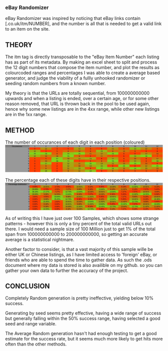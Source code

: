 ### eBay Randomizer

eBay Randomizer was inspired by noticing that eBay links contain [.co.uk/itm/NUMBER],
and the number is all that is needed to get a valid link to an item on the site.

## THEORY
The itm tag is directly transposable to the "eBay Item Number" each listing has as part
of its metadata. By making an excel sheet to split and process the 12 digit numbers
that compose the item number, and plot the results as colourcoded ranges and percentages
I was able to create a average based generator, and judge the viability of a fullly 
unhooked randomizer or seeding random numbers from a known number. 

My theory is that the URLs are totally sequential, from 100000000000 upwards and when
a listing is ended, over a certain age, or for some other reason removed, that URL is 
thrown back in the pool to be used again, hence why some new listings are in the 4xx
range, while other new listings are in the 1xx range.

## METHOD
The number of occurances of each digit in each position (coloured)  
![image](https://github.com/ADBeta/eBay-Randomizer/blob/main/Spread-Numeral.jpg?raw=true)

The percentage each of these digits have in their respective positions.  
![image](https://github.com/ADBeta/eBay-Randomizer/blob/main/Spread-Percentage.jpg?raw=true)

As of writing this I have just over 100 Samples, which shows some strange patterns -
however this is only a tiny percent of the total valid URLs out there.
I would need a sample size of 100 Million just to get 1% of the total span from 100000000000 to
200000000000, so getting an accurate average is a statistical nightmare.

Another factor to consider, is that a vast majority of this sample wille be either UK
or Chinese listings, as I have limited access to 'foreign' eBay, or friends who are
able to spend the time to gather data.
As such the .ods document where my data is stored is also availible on my github. 
so you can gather your own data to further the accuracy of the project.

## CONCLUSION
Completely Random generation is pretty ineffective, yielding below 10% success.

Generating by seed seems pretty effective, having a wide range of success but generally
falling within the 50% success range, having selected a good seed and range variable.

The Average Random generation hasn't had enough testing to get a good estimate for the
success rate, but it seems much more likely to get hits more often than the other methods.
